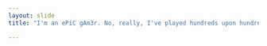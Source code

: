 ```yaml
---
layout: slide
title: "I'm an ePiC gAm3r. No, really, I've played hundreds upon hundreds of games. I like to try a lot of games. I've tried almost every category of video games, besides romantic games, because... just EW. I watch a decent amount of anime. I"m SUPER into Minecraft(Yes, Minecraft). I enjoy a lot of things. I most certainly enjoy hanging out with freinds, whether it be in person, or through a screen. I *realy* enjoy playing games like Rocket League, Minecraft, SOT(Sea of Thieves; Really fun), and Elite Dangerous. I just recently got into this amazingly underated, low-storage game called Deep Rock Galactic. I have two very close friends who I communicate with on the daily."

---
```

![]()
